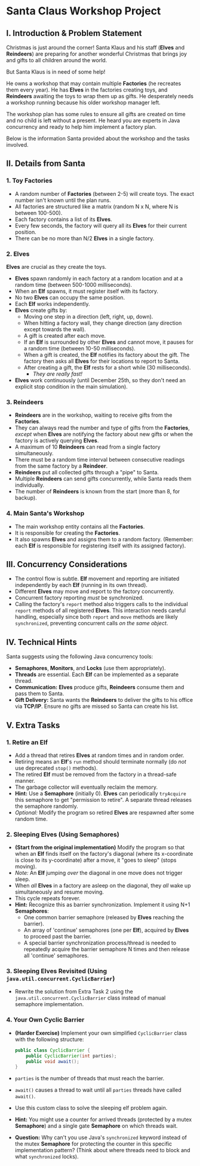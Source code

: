 # Santa Claus Workshop Project

## I. Introduction & Problem Statement

Christmas is just around the corner! Santa Klaus and his staff (**Elves** and **Reindeers**) are preparing for another wonderful Christmas that brings joy and gifts to all children around the world.

But Santa Klaus is in need of some help!

He owns a workshop that may contain multiple **Factories** (he recreates them every year). He has **Elves** in the factories creating toys, and **Reindeers** awaiting the toys to wrap them up as gifts. He desperately needs a workshop running because his older workshop manager left.

The workshop plan has some rules to ensure all gifts are created on time and no child is left without a present. He heard you are experts in Java concurrency and ready to help him implement a factory plan.

Below is the information Santa provided about the workshop and the tasks involved.

## II. Details from Santa

### 1. Toy Factories

* A random number of **Factories** (between 2-5) will create toys. The exact number isn't known until the plan runs.
* All factories are structured like a matrix (random N x N, where N is between 100-500).
* Each factory contains a list of its **Elves**.
* Every few seconds, the factory will query all its **Elves** for their current position.
* There can be no more than N/2 **Elves** in a single factory.

### 2. Elves

**Elves** are crucial as they create the toys.

* **Elves** spawn randomly in each factory at a random location and at a random time (between 500-1000 milliseconds).
* When an **Elf** spawns, it must register itself with its factory.
* No two **Elves** can occupy the same position.
* Each **Elf** works independently.
* **Elves** create gifts by:
    * Moving one step in a direction (left, right, up, down).
    * When hitting a factory wall, they change direction (any direction except towards the wall).
    * A gift is created after each move.
    * If an **Elf** is surrounded by other **Elves** and cannot move, it pauses for a random time (between 10-50 milliseconds).
    * When a gift is created, the **Elf** notifies its factory about the gift. The factory then asks all **Elves** for their locations to report to Santa.
    * After creating a gift, the **Elf** rests for a short while (30 milliseconds).
        * *They are really fast!*
* **Elves** work continuously (until December 25th, so they don't need an explicit stop condition in the main simulation).

### 3. Reindeers

* **Reindeers** are in the workshop, waiting to receive gifts from the **Factories**.
* They can always read the number and type of gifts from the **Factories**, *except* when **Elves** are notifying the factory about new gifts or when the factory is actively querying **Elves**.
* A maximum of 10 **Reindeers** can read from a single factory simultaneously.
* There must be a random time interval between consecutive readings from the same factory by a **Reindeer**.
* **Reindeers** put all collected gifts through a "pipe" to Santa.
* Multiple **Reindeers** can send gifts concurrently, while Santa reads them individually.
* The number of **Reindeers** is known from the start (more than 8, for backup).

### 4. Main Santa's Workshop

* The main workshop entity contains all the **Factories**.
* It is responsible for creating the **Factories**.
* It also spawns **Elves** and assigns them to a random factory. (Remember: each **Elf** is responsible for registering itself with its assigned factory).

## III. Concurrency Considerations

* The control flow is subtle. **Elf** movement and reporting are initiated independently by each **Elf** (running in its own thread).
* Different **Elves** may move and report to the factory concurrently.
* Concurrent factory reporting *must* be synchronized.
* Calling the factory's `report` method also triggers calls to the individual `report` methods of all registered **Elves**. This interaction needs careful handling, especially since both `report` and `move` methods are likely `synchronized`, preventing concurrent calls *on the same object*.

## IV. Technical Hints

Santa suggests using the following Java concurrency tools:

* **Semaphores**, **Monitors**, and **Locks** (use them appropriately).
* **Threads** are essential. Each **Elf** can be implemented as a separate thread.
* **Communication:** **Elves** produce gifts, **Reindeers** consume them and pass them to Santa.
* **Gift Delivery:** Santa wants the **Reindeers** to deliver the gifts to his office via **TCP/IP**. Ensure no gifts are missed so Santa can create his list.

## V. Extra Tasks

### 1. Retire an Elf

* Add a thread that retires **Elves** at random times and in random order.
* Retiring means an **Elf**'s `run` method should terminate normally (do *not* use deprecated `stop()` methods).
* The retired **Elf** must be removed from the factory in a thread-safe manner.
* The garbage collector will eventually reclaim the memory.
* **Hint:** Use a **Semaphore** (initially 0). **Elves** can periodically `tryAcquire` this semaphore to get "permission to retire". A separate thread releases the semaphore randomly.
* *Optional:* Modify the program so retired **Elves** are respawned after some random time.

### 2. Sleeping Elves (Using Semaphores)

* **(Start from the original implementation)** Modify the program so that when an **Elf** finds itself on the factory's diagonal (where its x-coordinate is close to its y-coordinate) after a move, it "goes to sleep" (stops moving).
* *Note:* An **Elf** jumping *over* the diagonal in one move does not trigger sleep.
* When *all* **Elves** in a factory are asleep on the diagonal, they *all* wake up simultaneously and resume moving.
* This cycle repeats forever.
* **Hint:** Recognize this as barrier synchronization. Implement it using N+1 **Semaphores**:
    * One common barrier semaphore (released by **Elves** reaching the barrier).
    * An array of 'continue' semaphores (one per **Elf**), acquired by **Elves** to proceed past the barrier.
    * A special barrier synchronization process/thread is needed to repeatedly acquire the barrier semaphore N times and then release all 'continue' semaphores.

### 3. Sleeping Elves Revisited (Using `java.util.concurrent.CyclicBarrier`)

* Rewrite the solution from Extra Task 2 using the `java.util.concurrent.CyclicBarrier` class instead of manual semaphore implementation.

### 4. Your Own Cyclic Barrier

* **(Harder Exercise)** Implement your own simplified `CyclicBarrier` class with the following structure:

    ```java
    public class CyclicBarrier {
        public CyclicBarrier(int parties);
        public void await();
    }
    ```

* `parties` is the number of threads that must reach the barrier.
* `await()` causes a thread to wait until all `parties` threads have called `await()`.
* Use this custom class to solve the sleeping elf problem again.
* **Hint:** You might use a counter for arrived threads (protected by a mutex **Semaphore**) and a single gate **Semaphore** on which threads wait.
* **Question:** Why can't you use Java's `synchronized` keyword instead of the mutex **Semaphore** for protecting the counter in this specific implementation pattern? (Think about where threads need to block and what `synchronized` locks).
